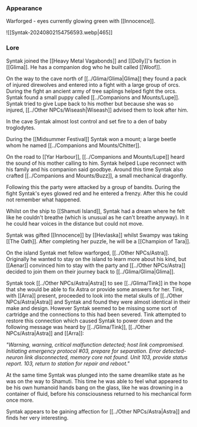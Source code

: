 ### Appearance

Warforged - eyes currently glowing green with [[Innocence]].

![[Syntak-20240802154756593.webp|465]]

### Lore
Syntak joined the [[Heavy Metal Vagabonds]] and [[Dolly]]'s faction in [[Glima]]. He has a companion dog who he built called [[Woof]]. 

On the way to the cave north of [[../Glima/Glima|Glima]] they found a pack of injured direwolves and entered into a fight with a large group of orcs. During the fight an ancient army of tree saplings helped fight the orcs. Syntak found a small puppy called [[../Companions and Mounts/Lupe]]. Syntak tried to give Lupe back to his mother but because she was so injured, [[../Other NPCs/Wiseash|Wiseash]] advised them to look after him. 

In the cave Syntak almost lost control and set fire to a den of baby troglodytes. 

During the [[Midsummer Festival]] Syntak won a mount; a large beetle whom he named [[../Companions and Mounts/Chitter]].

On the road to [[Yar Harbour]], [[../Companions and Mounts/Lupe]] heard the sound of his mother calling to him. Syntak helped Lupe reconnect with his family and his companion said goodbye. Around this time Syntak also crafted [[../Companions and Mounts/Buzz]], a small mechanical dragonfly. 

Following this the party were attacked by a group of bandits. During the fight Syntak's eyes glowed red and he entered a frenzy. After this he could not remember what happened. 

Whilst on the ship to [[Shamuti Island]], Syntak had a dream where he felt like he couldn't breathe (which is unusual as he can't breathe anyway). In it he could hear voices in the distance but could not move.

Syntak was gifted [[Innocence]] by [[Hevlaska]] whilst Swampy was taking [[The Oath]]. After completing her puzzle, he will be a [[Champion of Tara]].

On the island Syntak met fellow warforged, [[../Other NPCs/Astra]]. Originally he wanted to stay on the island to learn more about his kind, but [[Aenar]] convinced him to stay with the party and [[../Other NPCs/Astra]] decided to join them on their journey back to [[../Glima/Glima|Glima]]. 

Syntak took [[../Other NPCs/Astra|Astra]] to see [[../Glima/Tink]] in the hope that she would be able to fix Astra or provide some answers for her. Tink, with [[Arra]] present, proceeded to look into the metal skulls of [[../Other NPCs/Astra|Astra]] and Syntak and found they were almost identical in their make and design. However Syntak seemed to be missing some sort of cartridge and the connections to this had been severed. Tink attempted to restore this connection which caused Syntak to power down and the following message was heard by [[../Glima/Tink]], [[../Other NPCs/Astra|Astra]] and [[Arra]]: 

*"Warning, warning, critical malfunction detected; host link compromised. Initiating emergency protocol #03, prepare for separation. Error detected- neuron link disconnected, memory core not found. Unit 103, provide status report. 103, return to station for repair and reboot."*

At the same time Syntak was plunged into the same dreamlike state as he was on the way to Shamuti. This time he was able to feel what appeared to be his own humanoid hands bang on the glass, like he was drowning in a container of fluid, before his consciousness returned to his mechanical form once more. 

Syntak appears to be gaining affection for [[../Other NPCs/Astra|Astra]] and finds her very interesting.